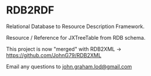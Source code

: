# RDB2RDF
Relational Database to Resource Description Framework.

Resource / Reference for JXTreeTable from RDB schema.



This project is now "merged" with RDB2XML -> https://github.com/JohnG79/RDB2XML



Email any questions to john.graham.lod@gmail.com


